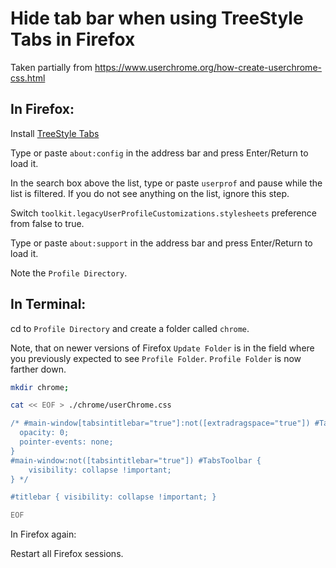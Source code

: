 # Hide tab bar when using TreeStyle Tabs in Firefox

Taken partially from https://www.userchrome.org/how-create-userchrome-css.html

## In Firefox:

Install [TreeStyle Tabs](https://addons.mozilla.org/en-US/firefox/addon/tree-style-tab/)

Type or paste `about:config` in the address bar and press Enter/Return to load it.

In the search box above the list, type or paste `userprof` and pause while the list is filtered. If you do not see anything on the list, ignore this step.

Switch `toolkit.legacyUserProfileCustomizations.stylesheets` preference from false to true.

Type or paste `about:support` in the address bar and press Enter/Return to load it.

Note the `Profile Directory`.

## In Terminal:

cd to `Profile Directory` and create a folder called `chrome`.

Note, that on newer versions of Firefox `Update Folder` is in the field where you previously expected to see `Profile Folder`. `Profile Folder` is now farther down.

```bash
mkdir chrome;

cat << EOF > ./chrome/userChrome.css

/* #main-window[tabsintitlebar="true"]:not([extradragspace="true"]) #TabsToolbar > .toolbar-items {
  opacity: 0;
  pointer-events: none;
}
#main-window:not([tabsintitlebar="true"]) #TabsToolbar {
    visibility: collapse !important;
} */

#titlebar { visibility: collapse !important; }

EOF
```

In Firefox again:



Restart all Firefox sessions.

